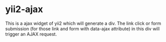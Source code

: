 # yii2-ajax
This is a ajax widget of yii2 which will generate a div. The link click or form submission (for those link and form with data-ajax attribute) in this div will trigger an AJAX request.
